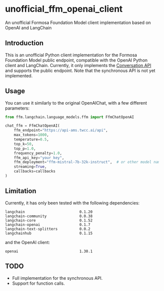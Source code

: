# unofficial_ffm_openai_client
An unofficial Formosa Foundation Model client implementation based on OpenAI and LangChain

## Introduction

This is an unofficial Python client implementation for the Formosa Foundation Model public endpoint, compatible with the OpenAI Python client and LangChain. Currently, it only implements the [Conversation API](https://docs.twcc.ai/docs/user-guides/twcc/afs/afs-modelspace/api-and-parameters/conversation-api) and supports the public endpoint. Note that the synchronous API is not yet implemented.

## Usage

You can use it similarly to the original OpenAIChat, with a few different parameters:

```python
from ffm.langchain.language_models.ffm import FfmChatOpenAI

chat_ffm = FfmChatOpenAI(
    ffm_endpoint="https://api-ams.twcc.ai/api",
    max_tokens=1000,
    temperature=0.5,
    top_k=50,
    top_p=1.0,
    frequency_penalty=1.0,
    ffm_api_key="your key",
    ffm_deployment="ffm-mistral-7b-32k-instruct",  # or other model name
    streaming=True,
    callbacks=callbacks
)
```

## Limitation

Currently, it has only been tested with the following dependencies:

```
langchain                         0.1.20
langchain-community               0.0.38
langchain-core                    0.1.52
langchain-openai                  0.1.7
langchain-text-splitters          0.0.2
langchainhub                      0.1.15
```

and the OpenAI client:

```
openai                            1.30.1
```

## TODO

* Full implementation for the synchronous API.
* Support for function calls.